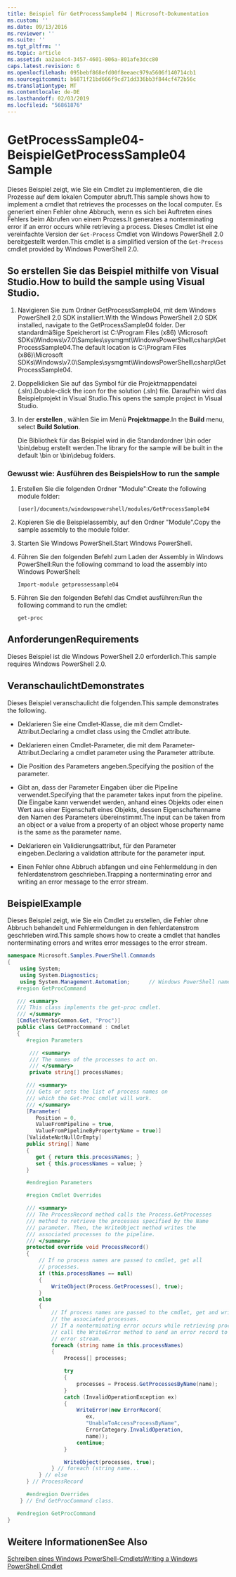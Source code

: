 ```yaml
---
title: Beispiel für GetProcessSample04 | Microsoft-Dokumentation
ms.custom: ''
ms.date: 09/13/2016
ms.reviewer: ''
ms.suite: ''
ms.tgt_pltfrm: ''
ms.topic: article
ms.assetid: aa2aa4c4-3457-4601-806a-801afe3dcc80
caps.latest.revision: 6
ms.openlocfilehash: 095bebf868efd00f8eeaec979a5606f140714cb1
ms.sourcegitcommit: b6871f21bd666f9cd71dd336bb3f844cf472b56c
ms.translationtype: MT
ms.contentlocale: de-DE
ms.lasthandoff: 02/03/2019
ms.locfileid: "56861876"
---
```

# <a name="getprocesssample04-sample"></a><span data-ttu-id="cd167-102">GetProcessSample04-Beispiel</span><span class="sxs-lookup"><span data-stu-id="cd167-102">GetProcessSample04 Sample</span></span>

<span data-ttu-id="cd167-103">Dieses Beispiel zeigt, wie Sie ein Cmdlet zu implementieren, die die Prozesse auf dem lokalen Computer abruft.</span><span class="sxs-lookup"><span data-stu-id="cd167-103">This sample shows how to implement a cmdlet that retrieves the processes on the local computer.</span></span> <span data-ttu-id="cd167-104">Es generiert einen Fehler ohne Abbruch, wenn es sich bei Auftreten eines Fehlers beim Abrufen von einem Prozess.</span><span class="sxs-lookup"><span data-stu-id="cd167-104">It generates a nonterminating error if an error occurs while retrieving a process.</span></span> <span data-ttu-id="cd167-105">Dieses Cmdlet ist eine vereinfachte Version der `Get-Process` Cmdlet von Windows PowerShell 2.0 bereitgestellt werden.</span><span class="sxs-lookup"><span data-stu-id="cd167-105">This cmdlet is a simplified version of the `Get-Process` cmdlet provided by Windows PowerShell 2.0.</span></span>

## <a name="how-to-build-the-sample-using-visual-studio"></a><span data-ttu-id="cd167-106">So erstellen Sie das Beispiel mithilfe von Visual Studio.</span><span class="sxs-lookup"><span data-stu-id="cd167-106">How to build the sample using Visual Studio.</span></span>

1. <span data-ttu-id="cd167-107">Navigieren Sie zum Ordner GetProcessSample04, mit dem Windows PowerShell 2.0 SDK installiert.</span><span class="sxs-lookup"><span data-stu-id="cd167-107">With the Windows PowerShell 2.0 SDK installed, navigate to the GetProcessSample04 folder.</span></span> <span data-ttu-id="cd167-108">Der standardmäßige Speicherort ist C:\Program Files (x86) \Microsoft SDKs\Windows\v7.0\Samples\sysmgmt\WindowsPowerShell\csharp\GetProcessSample04.</span><span class="sxs-lookup"><span data-stu-id="cd167-108">The default location is C:\Program Files (x86)\Microsoft SDKs\Windows\v7.0\Samples\sysmgmt\WindowsPowerShell\csharp\GetProcessSample04.</span></span>

2. <span data-ttu-id="cd167-109">Doppelklicken Sie auf das Symbol für die Projektmappendatei (.sln).</span><span class="sxs-lookup"><span data-stu-id="cd167-109">Double-click the icon for the solution (.sln) file.</span></span> <span data-ttu-id="cd167-110">Daraufhin wird das Beispielprojekt in Visual Studio.</span><span class="sxs-lookup"><span data-stu-id="cd167-110">This opens the sample project in Visual Studio.</span></span>

3. <span data-ttu-id="cd167-111">In der **erstellen** , wählen Sie im Menü **Projektmappe**.</span><span class="sxs-lookup"><span data-stu-id="cd167-111">In the **Build** menu, select **Build Solution**.</span></span>

    <span data-ttu-id="cd167-112">Die Bibliothek für das Beispiel wird in die Standardordner \bin oder \bin\debug erstellt werden.</span><span class="sxs-lookup"><span data-stu-id="cd167-112">The library for the sample will be built in the default \bin or \bin\debug folders.</span></span>

### <a name="how-to-run-the-sample"></a><span data-ttu-id="cd167-113">Gewusst wie: Ausführen des Beispiels</span><span class="sxs-lookup"><span data-stu-id="cd167-113">How to run the sample</span></span>

1. <span data-ttu-id="cd167-114">Erstellen Sie die folgenden Ordner "Module":</span><span class="sxs-lookup"><span data-stu-id="cd167-114">Create the following module folder:</span></span>

    `[user]/documents/windowspowershell/modules/GetProcessSample04`

2. <span data-ttu-id="cd167-115">Kopieren Sie die Beispielassembly, auf den Ordner "Module".</span><span class="sxs-lookup"><span data-stu-id="cd167-115">Copy the sample assembly to the module folder.</span></span>

3. <span data-ttu-id="cd167-116">Starten Sie Windows PowerShell.</span><span class="sxs-lookup"><span data-stu-id="cd167-116">Start Windows PowerShell.</span></span>

4. <span data-ttu-id="cd167-117">Führen Sie den folgenden Befehl zum Laden der Assembly in Windows PowerShell:</span><span class="sxs-lookup"><span data-stu-id="cd167-117">Run the following command to load the assembly into Windows PowerShell:</span></span>

    `Import-module getprossessample04`

5. <span data-ttu-id="cd167-118">Führen Sie den folgenden Befehl das Cmdlet ausführen:</span><span class="sxs-lookup"><span data-stu-id="cd167-118">Run the following command to run the cmdlet:</span></span>

    `get-proc`

## <a name="requirements"></a><span data-ttu-id="cd167-119">Anforderungen</span><span class="sxs-lookup"><span data-stu-id="cd167-119">Requirements</span></span>

<span data-ttu-id="cd167-120">Dieses Beispiel ist die Windows PowerShell 2.0 erforderlich.</span><span class="sxs-lookup"><span data-stu-id="cd167-120">This sample requires Windows PowerShell 2.0.</span></span>

## <a name="demonstrates"></a><span data-ttu-id="cd167-121">Veranschaulicht</span><span class="sxs-lookup"><span data-stu-id="cd167-121">Demonstrates</span></span>

<span data-ttu-id="cd167-122">Dieses Beispiel veranschaulicht die folgenden.</span><span class="sxs-lookup"><span data-stu-id="cd167-122">This sample demonstrates the following.</span></span>

- <span data-ttu-id="cd167-123">Deklarieren Sie eine Cmdlet-Klasse, die mit dem Cmdlet-Attribut.</span><span class="sxs-lookup"><span data-stu-id="cd167-123">Declaring a cmdlet class using the Cmdlet attribute.</span></span>

- <span data-ttu-id="cd167-124">Deklarieren einen Cmdlet-Parameter, die mit dem Parameter-Attribut.</span><span class="sxs-lookup"><span data-stu-id="cd167-124">Declaring a cmdlet parameter using the Parameter attribute.</span></span>

- <span data-ttu-id="cd167-125">Die Position des Parameters angeben.</span><span class="sxs-lookup"><span data-stu-id="cd167-125">Specifying the position of the parameter.</span></span>

- <span data-ttu-id="cd167-126">Gibt an, dass der Parameter Eingaben über die Pipeline verwendet.</span><span class="sxs-lookup"><span data-stu-id="cd167-126">Specifying that the parameter takes input from the pipeline.</span></span> <span data-ttu-id="cd167-127">Die Eingabe kann verwendet werden, anhand eines Objekts oder einen Wert aus einer Eigenschaft eines Objekts, dessen Eigenschaftenname den Namen des Parameters übereinstimmt.</span><span class="sxs-lookup"><span data-stu-id="cd167-127">The input can be taken from an object or a value from a property of an object whose property name is the same as the parameter name.</span></span>

- <span data-ttu-id="cd167-128">Deklarieren ein Validierungsattribut, für den Parameter eingeben.</span><span class="sxs-lookup"><span data-stu-id="cd167-128">Declaring a validation attribute for the parameter input.</span></span>

- <span data-ttu-id="cd167-129">Einen Fehler ohne Abbruch abfangen und eine Fehlermeldung in den fehlerdatenstrom geschrieben.</span><span class="sxs-lookup"><span data-stu-id="cd167-129">Trapping a nonterminating error and writing an error message to the error stream.</span></span>

## <a name="example"></a><span data-ttu-id="cd167-130">Beispiel</span><span class="sxs-lookup"><span data-stu-id="cd167-130">Example</span></span>

<span data-ttu-id="cd167-131">Dieses Beispiel zeigt, wie Sie ein Cmdlet zu erstellen, die Fehler ohne Abbruch behandelt und Fehlermeldungen in den fehlerdatenstrom geschrieben wird.</span><span class="sxs-lookup"><span data-stu-id="cd167-131">This sample shows how to create a cmdlet that handles nonterminating errors and writes error messages to the error stream.</span></span>

```csharp
namespace Microsoft.Samples.PowerShell.Commands
{
    using System;
    using System.Diagnostics;
    using System.Management.Automation;      // Windows PowerShell namespace.
   #region GetProcCommand

   /// <summary>
   /// This class implements the get-proc cmdlet.
   /// </summary>
   [Cmdlet(VerbsCommon.Get, "Proc")]
   public class GetProcCommand : Cmdlet
   {
      #region Parameters

       /// <summary>
       /// The names of the processes to act on.
       /// </summary>
       private string[] processNames;

      /// <summary>
      /// Gets or sets the list of process names on
      /// which the Get-Proc cmdlet will work.
      /// </summary>
      [Parameter(
         Position = 0,
         ValueFromPipeline = true,
         ValueFromPipelineByPropertyName = true)]
      [ValidateNotNullOrEmpty]
      public string[] Name
      {
         get { return this.processNames; }
         set { this.processNames = value; }
      }

      #endregion Parameters

      #region Cmdlet Overrides

      /// <summary>
      /// The ProcessRecord method calls the Process.GetProcesses
      /// method to retrieve the processes specified by the Name
      /// parameter. Then, the WriteObject method writes the
      /// associated processes to the pipeline.
      /// </summary>
      protected override void ProcessRecord()
      {
          // If no process names are passed to cmdlet, get all
          // processes.
          if (this.processNames == null)
          {
              WriteObject(Process.GetProcesses(), true);
          }
          else
          {
              // If process names are passed to the cmdlet, get and write
              // the associated processes.
              // If a nonterminating error occurs while retrieving processes,
              // call the WriteError method to send an error record to the
              // error stream.
              foreach (string name in this.processNames)
              {
                  Process[] processes;

                  try
                  {
                      processes = Process.GetProcessesByName(name);
                  }
                  catch (InvalidOperationException ex)
                  {
                      WriteError(new ErrorRecord(
                         ex,
                         "UnableToAccessProcessByName",
                         ErrorCategory.InvalidOperation,
                         name));
                      continue;
                  }

                  WriteObject(processes, true);
              } // foreach (string name...
          } // else
      } // ProcessRecord

      #endregion Overrides
    } // End GetProcCommand class.

   #endregion GetProcCommand
}
```

## <a name="see-also"></a><span data-ttu-id="cd167-132">Weitere Informationen</span><span class="sxs-lookup"><span data-stu-id="cd167-132">See Also</span></span>

[<span data-ttu-id="cd167-133">Schreiben eines Windows PowerShell-Cmdlets</span><span class="sxs-lookup"><span data-stu-id="cd167-133">Writing a Windows PowerShell Cmdlet</span></span>](./writing-a-windows-powershell-cmdlet.md)
